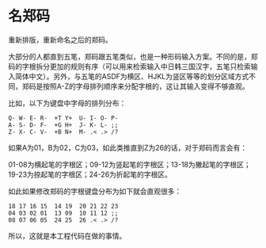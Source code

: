 
# 名郑码

重新排版，重新命名之后的郑码。

大部分的人都直到五笔，郑码跟五笔类似，也是一种形码输入方案。不同的是，郑码的字根拆分更加的规则有序（可以用来检索输入中日韩三国汉字，五笔只检索输入简体中文）。另外，与五笔的ASDF为横区、HJKL为竖区等等的划分区域方式不同，郑码是按照A-Z的字母排列顺序来分配字根的，这让其输入变得不够直观。


比如，以下为键盘中字母的排列分布：
```
Q- W- E- R-  +T Y+  U- I- O- P-
A- S- D- F-  +G H+  J- K- L- ;;
Z- X- C- V-  +B N+  M- .< .> /?
```
如果A为01，B为02，C为03，如此类推直到Z为26的话，对于郑码而言会有：

01-08为横起笔的字根区；09-12为竖起笔的字根区；13-18为撇起笔的字根区；19-23为捺起笔的字根区；24-26为折起笔的字根区。

如此如果修改郑码的字根键盘分布为如下就会直观很多：

```
18 17 16 15  14 19  20 21 22 23
04 03 02 01  13 09  10 11 12 ;;
08 07 06 05  24 25  26 .< .> /?
```


所以，这就是本工程代码在做的事情。
